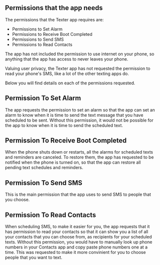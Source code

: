 ## Permissions that the app needs

The permissions that the Texter app requires are: 


- Permissions to Set Alarm
- Permissions to Receive Boot Completed
- Permissions to Send SMS
- Permissions to Read Contacts

The app has not included the permission to use internet on your phone, so anything that the app has access to never leaves your phone.

Valuing user privacy, the Texter app has not requested the permission to read your phone's SMS, like a lot of the other texting apps do.

Below you will find details on each of the permissions requested.

## Permission To Set Alarm

The app requests the permission to set an alarm so that the app can set an alarm to know when it is time to send the text message that you have scheduled to be sent. Without this permission, it would not be possible for the app to know when it is time to send the scheduled text.


## Permission To Receive Boot Completed

When the phone shuts down or restarts, all the alarms for scheduled texts and reminders are canceled. To restore them, the app has requested to be notified when the phone is turned on, so that the app can restore all pending text schedules and reminders.


## Permission To Send SMS

This is the main permission that the app uses to send SMS to people that you choose.

## Permission To Read Contacts

When scheduling SMS, to make it easier for you, the app requests that it has permission to read your contacts so that it can show you a list of all your contacts that you can choose from, as recipients for your scheduled texts. Without this permission, you would have to manually look up phone numbers in your Contacts app and copy paste phone numbers one at a time. 
This was requested to make it more convinient for you to choose people that you want to text.
